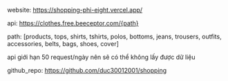 website: https://shopping-phi-eight.vercel.app/

api: https://clothes.free.beeceptor.com/{path}

path: [products, tops, shirts, tshirts, polos, bottoms, jeans, trousers, outfits, accessories, belts, bags, shoes, cover]

api giới hạn 50 request/ngày nên sẽ có thể không lấy được dữ liệu

github_repo: https://github.com/duc30012001/shopping
